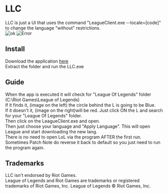 # LLC
LLC is just a UI that uses the command "LeagueClient.exe --locale=[code]" to change the language "without" restrictions.  
![ok](https://user-images.githubusercontent.com/35634158/114990580-f22a2d00-9e98-11eb-836f-0d71e3a3e895.PNG)
![Error](https://user-images.githubusercontent.com/35634158/114990658-0837ed80-9e99-11eb-82f5-a912abb82e08.PNG)  


## Install
Download the application [here](https://github.com/Super99Master/LLC/releases/tag/1.0.0)  
Extract the folder and run the LLC.exe

## Guide
When the app is executed it will check for "League Of Legends" folder (C:\Riot Games\League of Legends)   
If it finds it, (image on the left) the circle behind the L is going to be Blue.  
If it doesn't it, (image on the right)will be red. Just click ON the L and search for your "League Of Legends" folder.  
  Then click on the LeagueClient.exe and open.  
Then just choose your language and "Apply Language".
This will open League and start downloading the new lang.  
There is no need to open LoL via the program AFTER the first run.  
Sometimes Patch Note do reverse it back to default so you just need to run the program again.

## Trademarks
LLC isn't endorsed by Riot Games.  
League of Legends and Riot Games are trademarks or registered trademarks of Riot Games, Inc. League of Legends © Riot Games, Inc.  
